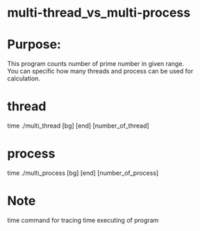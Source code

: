# multi-thread_vs_multi-process

# Purpose:
This program counts number of prime number in given range.           
You can specific how many threads and process can be used for calculation.
# thread 
 time ./multi_thread [bg] [end] [number_of_thread]
# process
 time ./multi_process [bg] [end] [number_of_process]
# Note
 time command for tracing time executing of program
